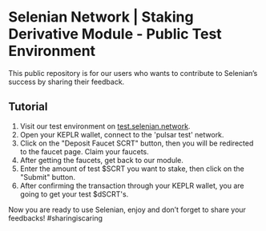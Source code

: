 # Selenian Network | Staking Derivative Module - Public Test Environment

This public repository is for our users who wants to contribute to Selenian’s success by sharing their feedback.

## Tutorial

1. Visit our test environment on [test.selenian.network](http://test.selenian.network).
2. Open your KEPLR wallet, connect to the 'pulsar test' network.
3. Click on the "Deposit Faucet SCRT" button, then you will be redirected to the faucet page. Claim your faucets.
4. After getting the faucets, get back to our module.
5. Enter the amount of test $SCRT you want to stake, then click on the "Submit" button.
6. After confirming the transaction through your KEPLR wallet, you are going to get your test $dSCRT's.

Now you are ready to use Selenian, enjoy and don’t forget to share your feedbacks! #sharingiscaring
